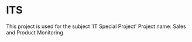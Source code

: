 # ITS

This project is used for the subject 'IT Special Project'
Project name: Sales and Product Monitoring 

